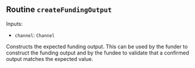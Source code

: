 ## Routine `createFundingOutput`

Inputs:

-   `channel`: `Channel`

Constructs the expected funding output. This can be used by the funder to construct the funding output and by the fundee to validate that a confirmed output matches the expected value.
